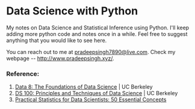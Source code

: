 # Data Science with Python

My notes on Data Science and Statistical Inference using Python. I'll keep adding more python code and notes once in a while. Feel free to suggest anything that you would like to see here.

You can reach out to me at pradeepsingh7890@live.com. Check my webpage -- http://www.pradeepsingh.xyz/.

### Reference:
1. [Data 8: The Foundations of Data Science](http://data8.org/) | UC Berkeley
2. [DS 100: Principles and Techniques of Data Science](http://www.ds100.org/) | UC Berkeley
3. [Practical Statistics for Data Scientists: 50 Essential Concepts](http://shop.oreilly.com/product/0636920048992.do)
